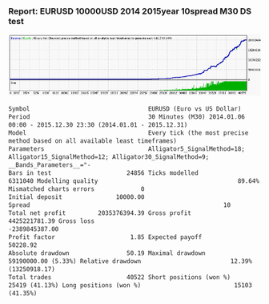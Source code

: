 
### Report: EURUSD 10000USD 2014 2015year 10spread M30 DS test

![EURUSD 10000USD 2014 2015year 10spread M30 DS test.txt](./EURUSD-10000USD-2014-2015year-10spread-M30-DS-test.gif)

    Symbol                                 EURUSD (Euro vs US Dollar)
    Period                                 30 Minutes (M30) 2014.01.06 00:00 - 2015.12.30 23:30 (2014.01.01 - 2015.12.31)
    Model                                  Every tick (the most precise method based on all available least timeframes)
    Parameters                             Alligator5_SignalMethod=18; Alligator15_SignalMethod=12; Alligator30_SignalMethod=9; __Bands_Parameters__="-
    Bars in test                     24856 Ticks modelled                           6311040 Modelling quality                                       89.64%
    Mismatched charts errors             0
    Initial deposit               10000.00                                                  Spread                                                      10
    Total net profit         2035376394.39 Gross profit                       4425221781.39 Gross loss                                      -2389845387.00
    Profit factor                     1.85 Expected payoff                         50228.92
    Absolute drawdown                50.19 Maximal drawdown             59190000.00 (5.33%) Relative drawdown                         12.39% (13250918.17)
    Total trades                     40522 Short positions (won %)           25419 (41.13%) Long positions (won %)                          15103 (41.35%)
